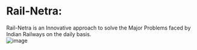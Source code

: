 # Rail-Netra: 
Rail-Netra is an Innovative approach to solve the Major Problems faced by Indian Railways on the daily basis. 
<br>
![image](https://github.com/harsh-kamde/Rail-Netra/assets/105597593/f7c1888f-be66-4ee0-ad33-38f2872834e7)
